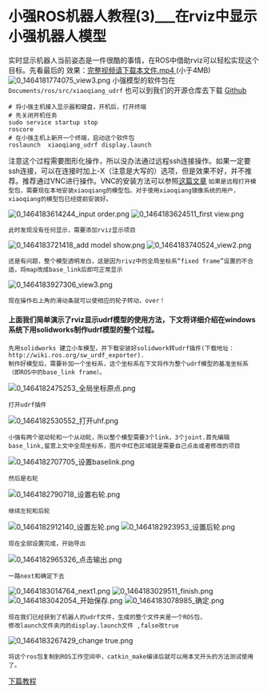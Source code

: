 # 小强ROS机器人教程(3)___在rviz中显示小强机器人模型<br>
实时显示机器人当前姿态是一件很酷的事情，在ROS中借助rviz可以轻松实现这个目标。先看最后的 效果：[完整视频请下载本文件.mp4 ](http://community.bwbot.org/uploads/files/1464181444790-udrf.mp4)(小于4MB)
![0_1464181774075_view3.png](http://community.bwbot.org/uploads/files/1464181788227-view3.png)
小强模型的软件包在```Documents/ros/src/xiaoqiang_udrf```
也可以到我们的开源仓库去下载 [Github](https://github.com/BlueWhaleRobot/xiaoqiang_udrf)
```
# 将小强主机接入显示器和键盘，开机后，打开终端
# 先关闭开机任务
sudo service startup stop
roscore
# 在小强主机上新开一个终端，启动这个软件包
roslaunch  xiaoqiang_udrf display.launch 
```
注意这个过程需要图形化操作，所以没办法通过远程ssh连接操作。如果一定要ssh连接，可以在连接时加上-X（注意是大写的）选项，但是效果不好，并不推荐。推荐通过VNC进行操作。VNC的安装方法可以参照[这篇文章](http://community.bwbot.org/topic/191/ubuntu-%E5%AE%89%E8%A3%85vnc-%E6%9C%8D%E5%8A%A1)
`如果是远程打开模型包，需要现在本地安装xiaoqiang的模型包。对于使用xiaoqiang镜像系统的用户，xiaoqiang的模型包已经提前安装好。`

![0_1464183614244_input order.png](http://community.bwbot.org/uploads/files/1464183630511-input-order.png) 
![0_1464183624511_first view.png](http://community.bwbot.org/uploads/files/1464183639068-first-view.png) 
```
此时发现没有任何显示，需要添加rviz显示项目
```
![0_1464183721418_add model show.png](http://community.bwbot.org/uploads/files/1464183736163-add-model-show.png) 
![0_1464183740524_view2.png](http://community.bwbot.org/uploads/files/1464183755070-view2.png) 
```
还是有问题，整个模型透明发白，这是因为rivz中的全局坐标系“fixed frame”设置的不合适，将map改成base_link后即可正常显示
```
![0_1464183927306_view3.png](http://community.bwbot.org/uploads/files/1464183942020-view3.png) 
```
现在操作右上角的滑动条就可以使相应的轮子转动，over！
```

#### 上面我们简单演示了rviz显示udrf模型的使用方法，下文将详细介绍在windows系统下用solidworks制作udrf模型的整个过程。

```
先用solidworks 建立小车模型，并下载安装好solidwork转udrf插件(下载地址：http://wiki.ros.org/sw_urdf_exporter).  
制作好模型后，需要补加一个坐标系，这个坐标系在下文将作为整个udrf模型的基准坐标系（即ROS中的base_link frame）。
```
![0_1464182475253_全局坐标原点.png](http://community.bwbot.org/uploads/files/1464182489522-全局坐标原点.png) 
```
打开udrf插件
```
![0_1464182530552_打开uhf.png](http://community.bwbot.org/uploads/files/1464182544426-打开uhf.png) 
```
小强有两个驱动轮和一个从动轮，所以整个模型需要3个link，3个joint.首先编辑base_link,留意上文中全局坐标系，图片中红色区域就是需要自己点击或者修改的项目
```
![0_1464182707705_设置baselink.png](http://community.bwbot.org/uploads/files/1464182722089-设置baselink.png) 
```
然后是右轮
```
![0_1464182790718_设置右轮.png](http://community.bwbot.org/uploads/files/1464182804926-设置右轮.png)
```
继续左轮和后轮
```
![0_1464182912140_设置左轮.png](http://community.bwbot.org/uploads/files/1464182926453-设置左轮.png) 
![0_1464182923953_设置后轮.png](http://community.bwbot.org/uploads/files/1464182938558-设置后轮.png) 

```
现在全部设置完成，开始导出
```
![0_1464182965326_点击输出.png](http://community.bwbot.org/uploads/files/1464182979531-点击输出.png) 
```
一路next和确定下去
```
![0_1464183014764_next1.png](http://community.bwbot.org/uploads/files/1464183029139-next1.png) 
![0_1464183029511_finish.png](http://community.bwbot.org/uploads/files/1464183043606-finish.png) 
![0_1464183042054_开始保存.png](http://community.bwbot.org/uploads/files/1464183056258-开始保存.png) 
![0_1464183078985_确定.png](http://community.bwbot.org/uploads/files/1464183093296-确定.png) 

```
现在我们已经获到了机器人的udrf文件，生成的整个文件夹是一个ROS包，
修改launch文件夹内的display.launch文件 ,false改true
```
![0_1464183267429_change true.png](http://community.bwbot.org/uploads/files/1464183281415-change-true.png)
```
将这个ros包复制到ROS工作空间中，catkin_make编译后就可以用本文开头的方法测试使用了。
```

[下篇教程](http://community.bwbot.org/topic/25/%E5%B0%8F%E5%BC%BAros%E6%9C%BA%E5%99%A8%E4%BA%BA%E6%95%99%E7%A8%8B-4-___%E6%83%AF%E6%80%A7%E5%AF%BC%E8%88%AA%E8%87%AA%E4%B8%BB%E7%A7%BB%E5%8A%A8%E6%B5%8B%E8%AF%95)
